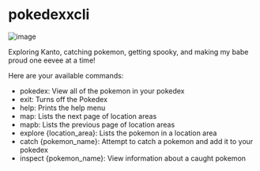 # pokedexxcli

![image](https://github.com/user-attachments/assets/5f6cffae-419a-404e-8135-c454843a0033)

Exploring Kanto, catching pokemon, getting spooky, and making my babe proud one eevee at a time!

Here are your available commands:
 - pokedex: View all of the pokemon in your pokedex
 - exit: Turns off the Pokedex
 - help: Prints the help menu
 - map: Lists the next page of location areas
 - mapb: Lists the previous page of location areas
 - explore {location_area}: Lists the pokemon in a location area
 - catch {pokemon_name}: Attempt to catch a pokemon and add it to your pokedex
 - inspect {pokemon_name}: View information about a caught pokemon
